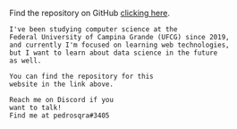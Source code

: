 Find the repository on GitHub [clicking here](https://github.com/pedrosqra/pedrosqra.github.io).

```
I've been studying computer science at the 
Federal University of Campina Grande (UFCG) since 2019,
and currently I'm focused on learning web technologies, 
but I want to learn about data science in the future 
as well.

You can find the repository for this 
website in the link above.

Reach me on Discord if you
want to talk! 
Find me at pedrosqra#3405
